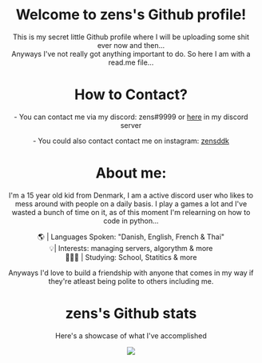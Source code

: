 <!-- ![Header](./header.png) -->
<div align="center">

</p>
<div align="center">
<h1 align="center">Welcome to zens's Github profile!</h1>
  This is my secret little Github profile where I will be uploading some shit ever now and then...
 <div align="center">
 Anyways I've not really got anything important to do. So here I am with a read.me file...
</p>
<div align="center">

<div align="center"> 
<h1 align="center">How to Contact?</h1>
<h align="center">- You can contact me via my discord: zens#9999 or <a href="https://discord.gg/x6UX9qufVR">here</a> in my discord server
</p>
<h align="center">- You could also contact contact me on instagram: <a href="https://www.instagram.com/zensddk/">zensddk</a>
<h
<div align="center"> 
</p>
<h1 align="center">About me:</h1>

<div align="center"> 
I'm a 15 year old kid from Denmark, I am a active discord user who likes to mess around with people on a daily basis. I play a games a lot and I've wasted a bunch of time on it, as of this moment I'm relearning on how to code in python...
</p>
<div align="center"> 
 🌎 | Languages Spoken: "Danish, English, French & Thai"
 <div align="center"> 
 💡| Interests: managing servers, algorythm & more
 <div align="center"> 
 🧑🏽‍🎓 | Studying: School, Statitics & more
 
 </p>
Anyways I'd love to build a friendship with anyone that comes in my way if they're atleast being polite to others including me.

<!---
Nordiczens/Nordiczens is a `README.md` repository (this file) is viewed on my GitHub profile.
--->

<h1 align="center">zens's Github stats</h1>
</p>
<div align="center"> 
Here's a showcase of what I've accomplished 
<a href="https://github.com/Nordiczens"></a>
<p align="center">
  <img src="https://github-readme-stats.vercel.app/api?username=Nordiczens&theme=midnight-purple&show_icons=true" />
</p>

<!-- ![zens's GitHub stats](https://github-readme-stats.vercel.app/api?username=Nordiczens&theme=midnight-blue&show_icons=true)
 -->


<!-- ![Footer](./footer.png) -->
